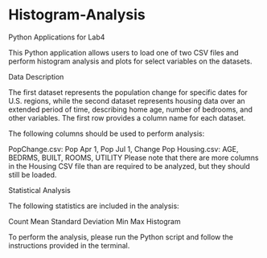 # Histogram-Analysis
Python Applications for Lab4

This Python application allows users to load one of two CSV files and perform histogram analysis and plots for select variables on the datasets.

Data Description

The first dataset represents the population change for specific dates for U.S. regions, while the second dataset represents housing data over an extended period of time, describing home age, number of bedrooms, and other variables. The first row provides a column name for each dataset.

The following columns should be used to perform analysis:

PopChange.csv: Pop Apr 1, Pop Jul 1, Change Pop
Housing.csv: AGE, BEDRMS, BUILT, ROOMS, UTILITY
Please note that there are more columns in the Housing CSV file than are required to be analyzed, but they should still be loaded.

Statistical Analysis

The following statistics are included in the analysis:

Count
Mean
Standard Deviation
Min
Max
Histogram

To perform the analysis, please run the Python script and follow the instructions provided in the terminal.